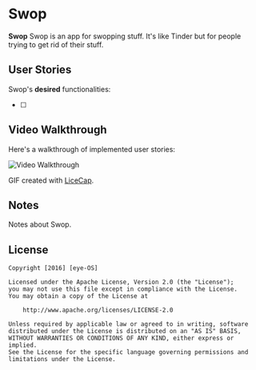 # Swop

**Swop** Swop is an app for swopping stuff. It's like Tinder but for people trying to get rid of their stuff.

## User Stories

Swop's **desired** functionalities:

- [ ] 

## Video Walkthrough 

Here's a walkthrough of implemented user stories:

<img src='http://bit.ly/1WMxP2U' title='Video Walkthrough' width='' alt='Video Walkthrough' />

GIF created with [LiceCap](http://www.cockos.com/licecap/).

## Notes

Notes about Swop.

## License

    Copyright [2016] [eye-OS]

    Licensed under the Apache License, Version 2.0 (the "License");
    you may not use this file except in compliance with the License.
    You may obtain a copy of the License at

        http://www.apache.org/licenses/LICENSE-2.0

    Unless required by applicable law or agreed to in writing, software
    distributed under the License is distributed on an "AS IS" BASIS,
    WITHOUT WARRANTIES OR CONDITIONS OF ANY KIND, either express or implied.
    See the License for the specific language governing permissions and
    limitations under the License.

